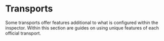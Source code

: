 # Transports

Some transports offer features additional to what is configured within the inspector. Within this section are guides on using unique features of each official transport.
